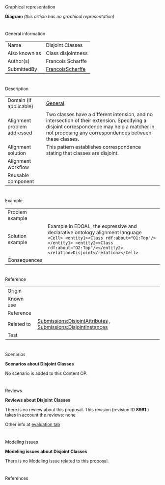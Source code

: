 # 

 Graphical representation



__Diagram__ 
_(this article has no graphical representation)_ 




# 

 General information




|  |  |
| --- | --- |
|  Name  |  Disjoint Classes  |
|  Also known as  |  Class disjointness  |
|  Author(s)  |  Francois Scharffe  |
|  SubmittedBy  | [FrancoisScharffe](../User/FrancoisScharffe.md "User:FrancoisScharffe")  |



  





# 

 Description




|  |  |
| --- | --- |
|  Domain (if applicable)  | [General](http://ontologydesignpatterns.org/wiki/index.php?title=General&action=edit&redlink=1 "General (not yet written)")  |
|  Alignment problem addressed  |  Two classes have a different intension, and no intersection of their extension.  Specifying a disjoint correspondence may help a matcher in not proposing any correspondences between these classes.  |
|  Alignment solution  |  This pattern establishes correspondence stating that classes are disjoint.  |
|  Alignment workflow  |  |
|  Reusable component  |  |



  





# 

 Example




|  |  |
| --- | --- |
|  Problem example  |  |
|  Solution example  |  Example in EDOAL, the expressive and declarative ontology alignment language ```<Cell> <entity1><Class rdf:about="O1:Top"/></entity1> <entity2><Class rdf:about="O2:Top"/></entity2> <relation>Disjoint</relation></Cell>``` |
|  Consequences  |  |



  





# 

 Reference




|  |  |
| --- | --- |
|  Origin  |  |
|  Known use  |  |
|  Reference  |  |
|  Related to  | [Submissions:DisjointAttributes](http://ontologydesignpatterns.org/wiki/index.php?title=Submissions:DisjointAttributes&action=edit&redlink=1 "Submissions:DisjointAttributes (not yet written)")  , [Submissions:DisjointInstances](http://ontologydesignpatterns.org/wiki/index.php?title=Submissions:DisjointInstances&action=edit&redlink=1 "Submissions:DisjointInstances (not yet written)")  |
|  Test  |  |



  





# 

 Scenarios




__Scenarios about Disjoint Classes__ 


 No scenario is added to this Content OP.
 




# 

 Reviews




__Reviews about Disjoint Classes__ 


 There is no review about this proposal.
This revision (revision ID
 __8961__ 
 ) takes in account the reviews: none
 



 Other info at
 [evaluation tab](http://ontologydesignpatterns.org/wiki/index.php?title=Submissions:Disjoint_Classes&action=evaluation "http://ontologydesignpatterns.org/wiki/index.php?title=Submissions:Disjoint_Classes&action=evaluation") 





  





# 

 Modeling issues




__Modeling issues about Disjoint Classes__ 


 There is no Modeling issue related to this proposal.
 




  





# 

 References